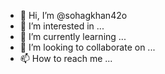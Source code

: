 - 👋 Hi, I’m @sohagkhan42o
- 👀 I’m interested in ...
- 🌱 I’m currently learning ...
- 💞️ I’m looking to collaborate on ...
- 📫 How to reach me ...

<!---
sohagkhan42o/sohagkhan42o is a ✨ special ✨ repository because its `README.md` (this file) appears on your GitHub profile.
You can click the Preview link to take a look at your changes.
--->
